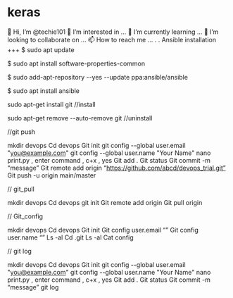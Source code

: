 # keras
👋 Hi, I’m @techie101
👀 I’m interested in ...
🌱 I’m currently learning ...
💞️ I’m looking to collaborate on ...
📫 How to reach me ...
.
.
Ansible installation +++
$ sudo apt update 

$ sudo apt install software-properties-common 

$ sudo add-apt-repository --yes --update ppa:ansible/ansible 

$ sudo apt install ansible

sudo apt-get install git				 //install

sudo apt-get remove --auto-remove git 	//uninstall



//git push

mkdir devops
Cd devops
Git init
git config --global user.email "you@example.com"
git config --global user.name "Your Name"
nano print.py , enter command , c+x , yes
Git add .
Git status
Git commit -m “message”
Git remote add origin “https://github.com/abcd/devops_trial.git”
Git push -u origin main/master

// git_pull

mkdir devops
Cd devops
git init
Git remote add origin <link>
Git pull origin <branch>

// Git_config

mkdir devops
Cd devops
Git init
Git config user.email “<email>”
Git config user.name “<name>”
Ls -al
Cd .git
Ls -al
Cat config



// git log

mkdir devops
Cd devops
Git init
git config --global user.email "you@example.com"
git config --global user.name "Your Name"
nano print.py , enter command , c+x , yes
Git add .
Git status
Git commit -m “message”
git log
